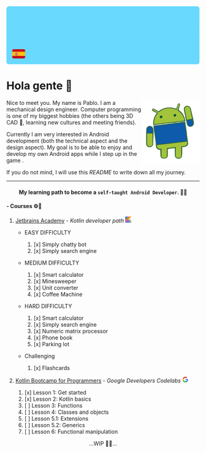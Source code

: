 <img align="center" alt="GIF" src="https://github.com/pablohema/pablohema/blob/main/assets/BannerREADME.gif" />


# Hola gente 👋
<img align="right" width="150" height="170" src="assets/AndroidHello.gif">
Nice to meet you. My name is Pablo. I am a mechanical design engineer. Computer programming is one of my biggest hobbies (the others being 3D CAD 📐, learning new cultures and meeting friends).

Currently I am very interested in Android development (both the technical aspect and the design aspect). My goal is to be able to enjoy and develop my own Android apps while I step up in the game . 

If you do not mind, I will use this *README* to write down all my journey.
 
---

#### <div align="center"> My learning path to become a `self-taught Android Developer`. 👨‍🎓 </div>

#### - Courses ⚙️📲
1. [Jetbrains Academy](https://hyperskill.org/tracks/3) - _Kotlin developer path_ <img src="assets/kotlinEmoji.svg" data-canonical-src="assets/kotlinEmoji.svg" width="16" height="16" />

   * EASY DIFFICULTY
        1. [x] Simply chatty bot
        2. [x] Simply search engine

   * MEDIUM DIFFICULTY
        1. [x] Smart calculator
        2. [x] Minesweeper
        3. [x] Unit converter
        4. [x] Coffee Machine

   * HARD DIFFICULTY
        1. [x] Smart calculator
        2. [x] Simply search engine
        3. [x] Numeric matrix processor
        4. [x] Phone book
        5. [x] Parking lot

   * Challenging
        1. [x] Flashcards

2. [Kotlin Bootcamp for Programmers](https://developer.android.com/courses/kotlin-bootcamp/overview) - _Google Developers Codelabs_ <img src="assets/googleLogo.png" data-canonical-src="assets/kotlinEmoji.svg" width="16" height="16" />   
    1. [x] Lesson 1: Get started
    2. [x] Lesson 2: Kotlin basics
    3. [ ] Lesson 3: Functions
    4. [ ] Lesson 4: Classes and objects
    5. [ ] Lesson 5.1: Extensions
    6. [ ] Lesson 5.2: Generics
    7. [ ] Lesson 6: Functional manipulation


<div align="center">...WIP 👷🏻...</div>
